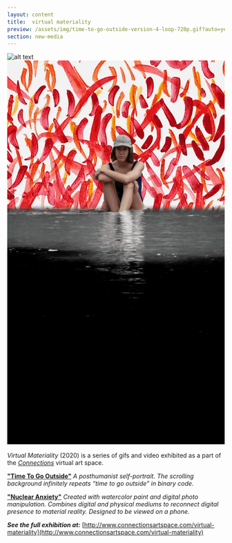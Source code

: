 ```yaml
---
layout: content
title:  virtual materiality
preview: /assets/img/time-to-go-outside-version-4-loop-720p.gif?auto=yes
section: new-media
---
```


![alt text](/assets/img/time-to-go-outside-version-4-loop-720p.gif)
![alt text](/assets/img/megan-river-gif---nuclear-anxiety.gif)

*Virtual Materiality* (2020) is a series of gifs and video exhibited as a part of the [*Connections*](http://www.connectionsartspace.com/our-mission) virtual art space.


[**"Time To Go Outside"**](https://static.wixstatic.com/media/3b49b4_26f18ce1e407409cb12cd9843acef3ca~mv2.gif)
*A posthumanist self-portrait. The scrolling background infinitely repeats “time to go outside” in binary code.*


[**"Nuclear Anxiety"**](http://www.connectionsartspace.com/virtual-materiality)
*Created with watercolor paint and digital photo manipulation. Combines digital and physical mediums to reconnect digital presence to material reality. Designed to be viewed on a phone.*


***See the full exhibition at:***
[http://www.connectionsartspace.com/virtual-materiality](http://www.connectionsartspace.com/virtual-materiality)